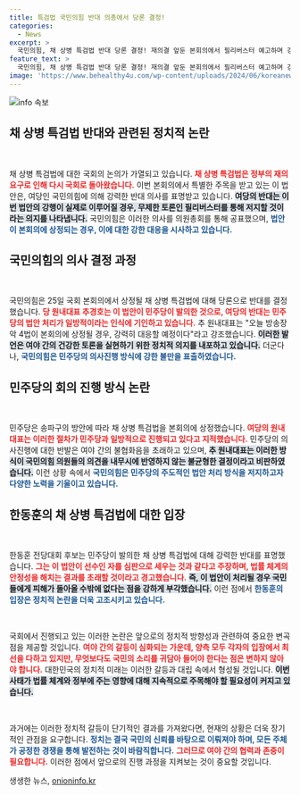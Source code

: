 ```yaml
---
title: 특검법 국민의힘 반대 의총에서 당론 결정!
categories:
  - News
excerpt: >
  국민의힘, 채 상병 특검법 반대 당론 결정! 재의결 앞둔 본회의에서 필리버스터 예고하며 강력 대응 예고. 민주당과의 격돌 예고, 통과 여부에 귀추 주목!
feature_text: >
  국민의힘, 채 상병 특검법 반대 당론 결정! 재의결 앞둔 본회의에서 필리버스터 예고하며 강력 대응 예고. 민주당과의 격돌 예고, 통과 여부에 귀추 주목!
image: 'https://www.behealthy4u.com/wp-content/uploads/2024/06/koreanews.jpg'
---
```


<p><img src="https://www.behealthy4u.com/wp-content/uploads/2024/06/koreanews.jpg" alt="info 속보" /></p>

<h2 data-ke-size="size26">채 상병 특검법 반대와 관련된 정치적 논란</h2>

<p data-ke-size="size16">&nbsp;</p>

<p>채 상병 특검법에 대한 국회의 논의가 가열되고 있습니다. <b><span style="color: #ee2323;">채 상병 특검법은 정부의 재의 요구로 인해 다시 국회로 돌아왔습니다.</span></b> 이번 본회의에서 특별한 주목을 받고 있는 이 법안은, 여당인 국민의힘에 의해 강력한 반대 의사를 표명받고 있습니다. <b><span style="background-color: #21538527;">여당의 반대는 이번 법안의 강행이 실제로 이루어질 경우, 무제한 토론인 필리버스터를 통해 저지할 것이라는 의지를 나타냅니다.</span></b> 국민의힘은 이러한 의사를 의원총회를 통해 공표했으며, <b><span style="color: #1a5490;">법안이 본회의에 상정되는 경우, 이에 대한 강한 대응을 시사하고 있습니다.</span></b></p>

<h2 data-ke-size="size26">국민의힘의 의사 결정 과정</h2>

<p data-ke-size="size16">&nbsp;</p>

<p>국민의힘은 25일 국회 본회의에서 상정될 채 상병 특검법에 대해 당론으로 반대를 결정했습니다. <b><span style="color: #ee2323;">당 원내대표 추경호는 이 법안이 민주당이 발의한 것으로, 여당의 반대는 민주당의 법안 처리가 일방적이라는 인식에 기인하고 있습니다.</span></b> 추 원내대표는 "오늘 방송장악 4법이 본회의에 상정될 경우, 강력히 대응할 예정이다"라고 강조했습니다. <b><span style="background-color: #21538527;">이러한 발언은 여야 간의 건강한 토론을 실현하기 위한 정치적 의지를 내포하고 있습니다.</span></b> 더군다나, <b><span style="color: #1a5490;">국민의힘은 민주당의 의사진행 방식에 강한 불만을 표출하였습니다.</span></b></p>

<h2 data-ke-size="size26">민주당의 회의 진행 방식 논란</h2>

<p data-ke-size="size16">&nbsp;</p>

<p>민주당은 송파구의 방안에 따라 채 상병 특검법을 본회의에 상정했습니다. <b><span style="color: #ee2323;">여당의 원내대표는 이러한 절차가 민주당과 일방적으로 진행되고 있다고 지적했습니다.</span></b> 민주당의 의사진행에 대한 반발은 여야 간의 불협화음을 초래하고 있으며, <b><span style="background-color: #21538527;">추 원내대표는 이러한 방식이 국민의힘 의원들의 의견을 내무시에 반영하지 않는 불균형한 결정이라고 비판하였습니다.</span></b> 이런 상황 속에서 <b><span style="color: #1a5490;">국민의힘은 민주당의 주도적인 법안 처리 방식을 저지하고자 다양한 노력을 기울이고 있습니다.</span></b></p>

<h2 data-ke-size="size26">한동훈의 채 상병 특검법에 대한 입장</h2>

<p data-ke-size="size16">&nbsp;</p>

<p>한동훈 전당대회 후보는 민주당이 발의한 채 상병 특검법에 대해 강력한 반대를 표명했습니다. <b><span style="color: #ee2323;">그는 이 법안이 선수인 자를 심판으로 세우는 것과 같다고 주장하며, 법률 체계의 안정성을 해치는 결과를 초래할 것이라고 경고했습니다.</span></b> <b><span style="background-color: #21538527;">즉, 이 법안이 처리될 경우 국민들에게 피해가 돌아올 수밖에 없다는 점을 강하게 부각했습니다.</span></b> 이런 점에서 <b><span style="color: #1a5490;">한동훈의 입장은 정치적 논란을 더욱 고조시키고 있습니다.</span></b></p>

<p data-ke-size="size16">&nbsp;</p>

<p>국회에서 진행되고 있는 이러한 논란은 앞으로의 정치적 방향성과 관련하여 중요한 변곡점을 제공할 것입니다. <b><span style="color: #ee2323;">여야 간의 갈등이 심화되는 가운데, 양측 모두 각자의 입장에서 최선을 다하고 있지만, 무엇보다도 국민의 소리를 귀담아 들어야 한다는 점은 변하지 않아야 합니다.</span></b> 대한민국의 정치적 미래는 이러한 갈등과 대립 속에서 형성될 것입니다. <b><span style="background-color: #21538527;">이번 사태가 법률 체계와 정부에 주는 영향에 대해 지속적으로 주목해야 할 필요성이 커지고 있습니다.</span></b></p>

<p data-ke-size="size16">&nbsp;</p>

<p>과거에는 이러한 정치적 갈등이 단기적인 결과를 가져왔다면, 현재의 상황은 더욱 장기적인 관점을 요구합니다. <b><span style="color: #1a5490;">정치는 결국 국민의 신뢰를 바탕으로 이뤄져야 하며, 모든 주체가 공정한 경쟁을 통해 발전하는 것이 바람직합니다.</span></b> <b><span style="color: #ee2323;">그러므로 여야 간의 협력과 존중이 필요합니다.</span></b> 이러한 점에서 앞으로의 진행 과정을 지켜보는 것이 중요할 것입니다.</p>
생생한 뉴스, <a href="https://onioninfo.kr" rel="dofollow">onioninfo.kr</a>


